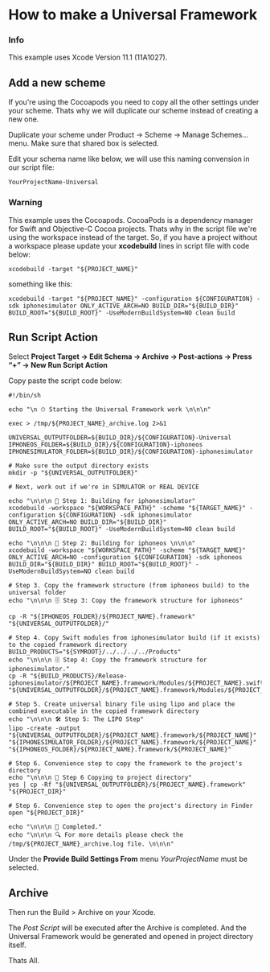 # How to make a Universal Framework

### Info

This example uses Xcode Version 11.1 (11A1027).

## Add a new scheme

If you're using the Cocoapods you need to copy all the other settings under your scheme. Thats why we will duplicate our scheme instead of creating a new one.

Duplicate your scheme under Product → Scheme → Manage Schemes... menu. Make sure that shared box is selected.

Edit your schema name like below, we will use this naming convension in our script file:

```
YourProjectName-Universal
```

### Warning
This example uses the Cocoapods. CocoaPods is a dependency manager for Swift and Objective-C Cocoa projects. Thats why in the script file we're using the workspace instead of the target. So, if you have a project without a workspace please update your **xcodebuild** lines in script file with code below:

```
xcodebuild -target "${PROJECT_NAME}" 
```

something like this:

```
xcodebuild -target "${PROJECT_NAME}" -configuration ${CONFIGURATION} -sdk iphonesimulator ONLY_ACTIVE_ARCH=NO BUILD_DIR="${BUILD_DIR}" BUILD_ROOT="${BUILD_ROOT}" -UseModernBuildSystem=NO clean build
```

## Run Script Action

Select **Project Target → Edit Schema → Archive → Post-actions → Press “+” → New Run Script Action**

Copy paste the script code below:

```
#!/bin/sh

echo "\n ⏱ Starting the Universal Framework work \n\n\n"

exec > /tmp/${PROJECT_NAME}_archive.log 2>&1

UNIVERSAL_OUTPUTFOLDER=${BUILD_DIR}/${CONFIGURATION}-Universal
IPHONEOS_FOLDER=${BUILD_DIR}/${CONFIGURATION}-iphoneos
IPHONESIMULATOR_FOLDER=${BUILD_DIR}/${CONFIGURATION}-iphonesimulator

# Make sure the output directory exists
mkdir -p "${UNIVERSAL_OUTPUTFOLDER}"

# Next, work out if we're in SIMULATOR or REAL DEVICE

echo "\n\n\n 🚀 Step 1: Building for iphonesimulator"
xcodebuild -workspace "${WORKSPACE_PATH}" -scheme "${TARGET_NAME}" -configuration ${CONFIGURATION} -sdk iphonesimulator ONLY_ACTIVE_ARCH=NO BUILD_DIR="${BUILD_DIR}" BUILD_ROOT="${BUILD_ROOT}" -UseModernBuildSystem=NO clean build

echo "\n\n\n 🚀 Step 2: Building for iphoneos \n\n\n"
xcodebuild -workspace "${WORKSPACE_PATH}" -scheme "${TARGET_NAME}" ONLY_ACTIVE_ARCH=NO -configuration ${CONFIGURATION} -sdk iphoneos  BUILD_DIR="${BUILD_DIR}" BUILD_ROOT="${BUILD_ROOT}" -UseModernBuildSystem=NO clean build

# Step 3. Copy the framework structure (from iphoneos build) to the universal folder
echo "\n\n\n 🗄 Step 3: Copy the framework structure for iphoneos"

cp -R "${IPHONEOS_FOLDER}/${PROJECT_NAME}.framework" "${UNIVERSAL_OUTPUTFOLDER}/"

# Step 4. Copy Swift modules from iphonesimulator build (if it exists) to the copied framework directory
BUILD_PRODUCTS="${SYMROOT}/../../../../Products"
echo "\n\n\n 🗄 Step 4: Copy the framework structure for iphonesimulator."
cp -R "${BUILD_PRODUCTS}/Release-iphonesimulator/${PROJECT_NAME}.framework/Modules/${PROJECT_NAME}.swiftmodule/." "${UNIVERSAL_OUTPUTFOLDER}/${PROJECT_NAME}.framework/Modules/${PROJECT_NAME}.swiftmodule"

# Step 5. Create universal binary file using lipo and place the combined executable in the copied framework directory
echo "\n\n\n 🛠 Step 5: The LIPO Step"
lipo -create -output "${UNIVERSAL_OUTPUTFOLDER}/${PROJECT_NAME}.framework/${PROJECT_NAME}" "${IPHONESIMULATOR_FOLDER}/${PROJECT_NAME}.framework/${PROJECT_NAME}" "${IPHONEOS_FOLDER}/${PROJECT_NAME}.framework/${PROJECT_NAME}"

# Step 6. Convenience step to copy the framework to the project's directory
echo "\n\n\n 🚛 Step 6 Copying to project directory"
yes | cp -Rf "${UNIVERSAL_OUTPUTFOLDER}/${PROJECT_NAME}.framework" "${PROJECT_DIR}"

# Step 6. Convenience step to open the project's directory in Finder
open "${PROJECT_DIR}"

echo "\n\n\n 🏁 Completed."
echo "\n\n\n 🔍 For more details please check the /tmp/${PROJECT_NAME}_archive.log file. \n\n\n"

```

Under the **Provide Build Settings From** menu *YourProjectName* must be selected.

## Archive

Then run the Build > Archive on your Xcode.

The *Post Script* will be executed after the Archive is completed. And the Universal Framework would be generated and opened in project directory itself.

Thats All.
